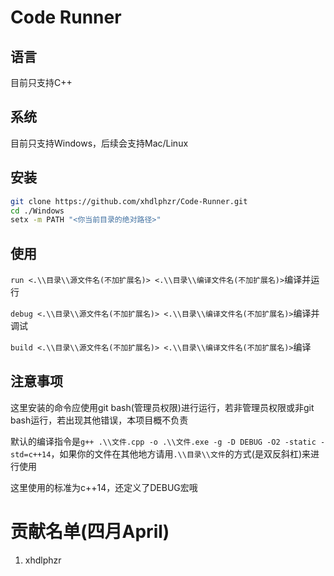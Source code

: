 # Code Runner

## 语言

目前只支持C++

## 系统

目前只支持Windows，后续会支持Mac/Linux

## 安装

```bash
git clone https://github.com/xhdlphzr/Code-Runner.git
cd ./Windows
setx -m PATH "<你当前目录的绝对路径>"
```

## 使用

`run <.\\目录\\源文件名(不加扩展名)> <.\\目录\\编译文件名(不加扩展名)>`编译并运行

`debug <.\\目录\\源文件名(不加扩展名)> <.\\目录\\编译文件名(不加扩展名)>`编译并调试

`build <.\\目录\\源文件名(不加扩展名)> <.\\目录\\编译文件名(不加扩展名)>`编译

## 注意事项

这里安装的命令应使用git bash(管理员权限)进行运行，若非管理员权限或非git bash运行，若出现其他错误，本项目概不负责

默认的编译指令是`g++ .\\文件.cpp -o .\\文件.exe -g -D DEBUG -O2 -static -std=c++14`，如果你的文件在其他地方请用`.\\目录\\文件`的方式(是双反斜杠)来进行使用

这里使用的标准为c++14，还定义了DEBUG宏哦

# 贡献名单(四月April)

1. xhdlphzr
